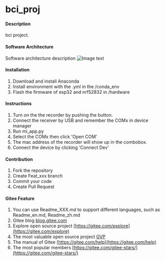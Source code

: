 # bci_proj

#### Description
bci project.

#### Software Architecture
Software architecture description
![Image text](/mi_app/images/software_architecture.png)


#### Installation

1.  Download and install Anaconda
2.  Install environment with the .yml in the /conda_env 
3.  Flash the firmware of esp32 and nrf52832 in /hardware

#### Instructions

1.  Turn on the the recorder by pushing the button. 
2.  Connect the receiver by USB and remember the COMx in device manager
3.  Run mi_app.py
4.  Select the COMx then click 'Open COM'
5.  The mac address of the recorder will show up in the combobox.
6.  Connect the device by clicking 'Connect Dev'

#### Contribution

1.  Fork the repository
2.  Create Feat_xxx branch
3.  Commit your code
4.  Create Pull Request


#### Gitee Feature

1.  You can use Readme\_XXX.md to support different languages, such as Readme\_en.md, Readme\_zh.md
2.  Gitee blog [blog.gitee.com](https://blog.gitee.com)
3.  Explore open source project [https://gitee.com/explore](https://gitee.com/explore)
4.  The most valuable open source project [GVP](https://gitee.com/gvp)
5.  The manual of Gitee [https://gitee.com/help](https://gitee.com/help)
6.  The most popular members  [https://gitee.com/gitee-stars/](https://gitee.com/gitee-stars/)

